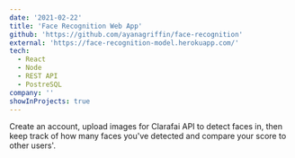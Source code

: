 ```yaml
---
date: '2021-02-22'
title: 'Face Recognition Web App'
github: 'https://github.com/ayanagriffin/face-recognition'
external: 'https://face-recognition-model.herokuapp.com/'
tech:
  - React
  - Node
  - REST API
  - PostreSQL
company: ''
showInProjects: true
---
```


Create an account, upload images for Clarafai API to detect faces in, then keep track of how many faces you've detected and compare your score to other users'.
